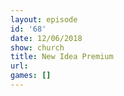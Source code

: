 ```yaml
---
layout: episode
id: '68'
date: 12/06/2018
show: church
title: New Idea Premium
url: 
games: []
---
```

